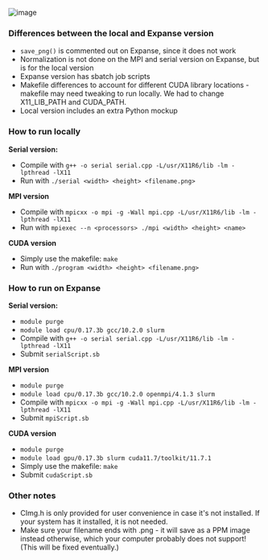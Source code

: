 ![image](https://github.com/user-attachments/assets/0d5e3759-b1a3-4cd6-8f6c-258e4557d83a)

### Differences between the local and Expanse version
- `save_png()` is commented out on Expanse, since it does not work 
- Normalization is not done on the MPI and serial version on Expanse, but is for the local version
- Expanse version has sbatch job scripts
- Makefile differences to account for different CUDA library locations - makefile may need tweaking to run locally. We had to change X11_LIB_PATH and CUDA_PATH. 
- Local version includes an extra Python mockup 

### How to run locally
**Serial version:**
- Compile with `g++ -o serial serial.cpp -L/usr/X11R6/lib -lm -lpthread -lX11`
- Run with `./serial <width> <height> <filename.png>`

**MPI version**
- Compile with `mpicxx -o mpi -g -Wall mpi.cpp -L/usr/X11R6/lib -lm -lpthread -lX11`
- Run with `mpiexec --n <processors> ./mpi <width> <height> <name>`

**CUDA version**
- Simply use the makefile: `make`
- Run with `./program <width> <height> <filename.png>`

### How to run on Expanse
**Serial version:**
- `module purge`
- `module load cpu/0.17.3b gcc/10.2.0 slurm`
- Compile with `g++ -o serial serial.cpp -L/usr/X11R6/lib -lm -lpthread -lX11`
- Submit `serialScript.sb`

**MPI version**
- `module purge`
- `module load cpu/0.17.3b gcc/10.2.0 openmpi/4.1.3 slurm`
- Compile with `mpicxx -o mpi -g -Wall mpi.cpp -L/usr/X11R6/lib -lm -lpthread -lX11`
- Submit `mpiScript.sb`

**CUDA version**
- `module purge`
- `module load gpu/0.17.3b slurm cuda11.7/toolkit/11.7.1`
- Simply use the makefile: `make`
- Submit `cudaScript.sb`

### Other notes
- CImg.h is only provided for user convenience in case it's not installed. If your system has it installed, it is not needed.
- Make sure your filename ends with .png - it will save as a PPM image instead otherwise, which your computer probably does not support! (This will be fixed eventually.)
